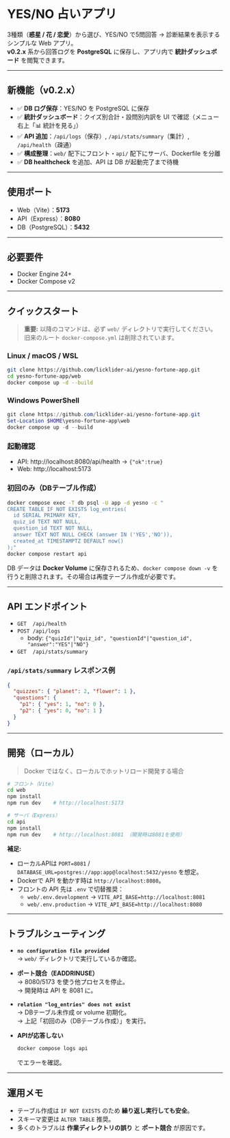 # YES/NO 占いアプリ

3種類（**惑星 / 花 / 恋愛**）から選び、YES/NO で5問回答 → 診断結果を表示するシンプルな Web アプリ。  
**v0.2.x** 系から回答ログを **PostgreSQL** に保存し、アプリ内で **統計ダッシュボード** を閲覧できます。

---

## 新機能（v0.2.x）
- ✅ **DB ログ保存**：YES/NO を PostgreSQL に保存  
- ✅ **統計ダッシュボード**：クイズ別合計・設問別内訳を UI で確認（メニュー右上「📊 統計を見る」）  
- ✅ **API 追加**：`/api/logs`（保存）, `/api/stats/summary`（集計）, `/api/health`（疎通）  
- ✅ **構成整理**：`web/` 配下にフロント・`api/` 配下にサーバ、Dockerfile を分離  
- ✅ **DB healthcheck** を追加、API は DB が起動完了まで待機

---

## 使用ポート
- Web（Vite）：**5173**  
- API（Express）：**8080**  
- DB（PostgreSQL）：**5432**

---

## 必要要件
- Docker Engine 24+  
- Docker Compose v2

---

## クイックスタート

> **重要:** 以降のコマンドは、必ず `web/` ディレクトリで実行してください。  
> 旧来のルート `docker-compose.yml` は削除されています。

### Linux / macOS / WSL
```bash
git clone https://github.com/licklider-ai/yesno-fortune-app.git
cd yesno-fortune-app/web
docker compose up -d --build
```

### Windows PowerShell
```powershell
git clone https://github.com/licklider-ai/yesno-fortune-app.git
Set-Location $HOME\yesno-fortune-app\web
docker compose up -d --build
```

### 起動確認
- API: http://localhost:8080/api/health → `{"ok":true}`  
- Web: http://localhost:5173

### 初回のみ（DBテーブル作成）
```bash
docker compose exec -T db psql -U app -d yesno -c "
CREATE TABLE IF NOT EXISTS log_entries(
  id SERIAL PRIMARY KEY,
  quiz_id TEXT NOT NULL,
  question_id TEXT NOT NULL,
  answer TEXT NOT NULL CHECK (answer IN ('YES','NO')),
  created_at TIMESTAMPTZ DEFAULT now()
);"
docker compose restart api
```

DB データは **Docker Volume** に保存されるため、`docker compose down -v` を行うと削除されます。その場合は再度テーブル作成が必要です。

---

## API エンドポイント
- `GET  /api/health`  
- `POST /api/logs`  
  - body: `{"quizId"|"quiz_id", "questionId"|"question_id", "answer":"YES"|"NO"}`  
- `GET  /api/stats/summary`

### `/api/stats/summary` レスポンス例
```json
{
  "quizzes": { "planet": 2, "flower": 1 },
  "questions": {
    "p1": { "yes": 1, "no": 0 },
    "p2": { "yes": 0, "no": 1 }
  }
}
```

---

## 開発（ローカル）
> Docker ではなく、ローカルでホットリロード開発する場合

```bash
# フロント（Vite）
cd web
npm install
npm run dev    # http://localhost:5173

# サーバ（Express）
cd api
npm install
npm run dev    # http://localhost:8081 （開発時は8081を使用）
```

**補足:**  
- ローカルAPIは `PORT=8081` / `DATABASE_URL=postgres://app:app@localhost:5432/yesno` を想定。  
- Dockerで API を動かす時は `http://localhost:8080`。  
- フロントの API 先は `.env` で切替推奨：  
  - `web/.env.development` → `VITE_API_BASE=http://localhost:8081`  
  - `web/.env.production`  → `VITE_API_BASE=http://localhost:8080`

---

## トラブルシューティング
- **`no configuration file provided`**  
  → `web/` ディレクトリで実行しているか確認。

- **ポート競合（EADDRINUSE）**  
  → 8080/5173 を使う他プロセスを停止。  
  → 開発時は API を 8081 に。

- **`relation "log_entries" does not exist`**  
  → DBテーブル未作成 or volume 初期化。  
  → 上記「初回のみ（DBテーブル作成）」を実行。

- **APIが応答しない**  
  ```bash
  docker compose logs api
  ```
  でエラーを確認。

---

## 運用メモ
- テーブル作成は `IF NOT EXISTS` のため **繰り返し実行しても安全**。  
- スキーマ変更は `ALTER TABLE` 推奨。  
- 多くのトラブルは **作業ディレクトリの誤り** と **ポート競合** が原因です。

